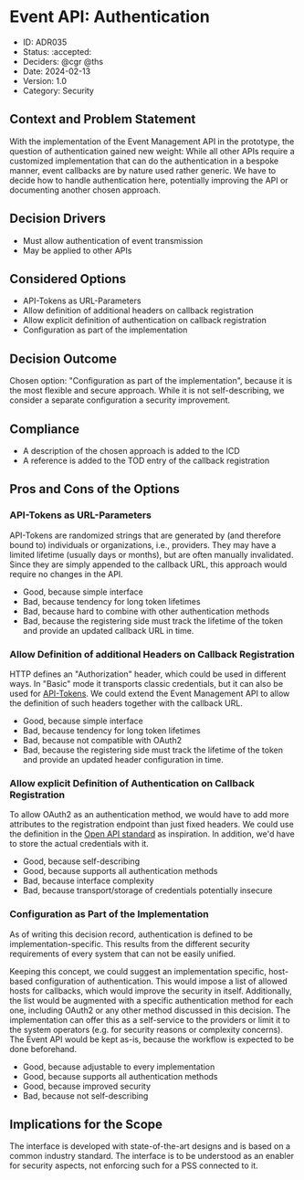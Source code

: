 # Event API: Authentication

* ID: ADR035
* Status: :accepted:
* Deciders: @cgr @ths
* Date: 2024-02-13
* Version: 1.0
* Category: Security

## Context and Problem Statement

With the implementation of the Event Management API in the prototype, the question of authentication gained new weight:
While all other APIs require a customized implementation that can do the authentication in a bespoke manner, event callbacks are by nature used rather generic.
We have to decide how to handle authentication here, potentially improving the API or documenting another chosen approach.

## Decision Drivers

* Must allow authentication of event transmission
* May be applied to other APIs

## Considered Options

* API-Tokens as URL-Parameters
* Allow definition of additional headers on callback registration
* Allow explicit definition of authentication on callback registration
* Configuration as part of the implementation

## Decision Outcome

Chosen option: "Configuration as part of the implementation", because it is the most flexible and secure approach.
While it is not self-describing, we consider a separate configuration a security improvement.

## Compliance

* A description of the chosen approach is added to the ICD
* A reference is added to the TOD entry of the callback registration

## Pros and Cons of the Options

### API-Tokens as URL-Parameters

API-Tokens are randomized strings that are generated by (and therefore bound to) individuals or organizations, i.e., providers.
They may have a limited lifetime (usually days or months), but are often manually invalidated.
Since they are simply appended to the callback URL, this approach would require no changes in the API.

* Good, because simple interface
* Bad, because tendency for long token lifetimes
* Bad, because hard to combine with other authentication methods
* Bad, because the registering side must track the lifetime of the token and provide an updated callback URL in time.

### Allow Definition of additional Headers on Callback Registration

HTTP defines an "Authorization" header, which could be used in different ways.
In "Basic" mode it transports classic credentials, but it can also be used for [API-Tokens](#api-tokens-as-get-parameters).
We could extend the Event Management API to allow the definition of such headers together with the callback URL.

* Good, because simple interface
* Bad, because tendency for long token lifetimes
* Bad, because not compatible with OAuth2
* Bad, because the registering side must track the lifetime of the token and provide an updated header configuration in time.

### Allow explicit Definition of Authentication on Callback Registration

To allow OAuth2 as an authentication method, we would have to add more attributes to the registration endpoint than just fixed headers.
We could use the definition in the [Open API standard](https://swagger.io/docs/specification/authentication/) as inspiration.
In addition, we'd have to store the actual credentials with it.

* Good, because self-describing
* Good, because supports all authentication methods
* Bad, because interface complexity
* Bad, because transport/storage of credentials potentially insecure

### Configuration as Part of the Implementation

As of writing this decision record, authentication is defined to be implementation-specific.
This results from the different security requirements of every system that can not be easily unified.

Keeping this concept, we could suggest an implementation specific, host-based configuration of authentication.
This would impose a list of allowed hosts for callbacks, which would improve the security in itself.
Additionally, the list would be augmented with a specific authentication method for each one, including OAuth2 or any other method discussed in this decision.
The implementation can offer this as a self-service to the providers or limit it to the system operators (e.g. for security reasons or complexity concerns).
The Event API would be kept as-is, because the workflow is expected to be done beforehand.

* Good, because adjustable to every implementation
* Good, because supports all authentication methods
* Good, because improved security
* Bad, because not self-describing

## Implications for the Scope

The interface is developed with state-of-the-art designs and is based on a common industry standard.
The interface is to be understood as an enabler for security aspects, not enforcing such for a PSS connected to it.
